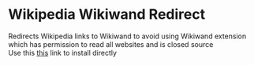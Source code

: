 # Wikipedia Wikiwand Redirect
Redirects Wikipedia links to Wikiwand to avoid using Wikiwand extension which has permission to read all websites and is closed source</br>
Use this [this](https://github.com/Chillsmeit/Wikipedia-Wikiwand-Redirect/raw/main/Wikipedia-Wikiwand-Redirect.user.js) link to install directly
